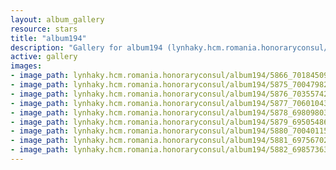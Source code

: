 ```yaml
---
layout: album_gallery
resource: stars
title: "album194"
description: "Gallery for album194 (lynhaky.hcm.romania.honoraryconsul/album194)"
active: gallery
images:
- image_path: lynhaky.hcm.romania.honoraryconsul/album194/5866_70184509_2604386956262824_5233733016739643392_n.jpg
- image_path: lynhaky.hcm.romania.honoraryconsul/album194/5875_70047982_2604386302929556_9197116790105178112_n.jpg
- image_path: lynhaky.hcm.romania.honoraryconsul/album194/5876_70355742_2604386192929567_8140634700206047232_n.jpg
- image_path: lynhaky.hcm.romania.honoraryconsul/album194/5877_70601043_2604386172929569_4869522006241968128_n.jpg
- image_path: lynhaky.hcm.romania.honoraryconsul/album194/5878_69809803_2604386099596243_3993449025473871872_n.jpg
- image_path: lynhaky.hcm.romania.honoraryconsul/album194/5879_69505486_2604386022929584_1331433758611472384_n.jpg
- image_path: lynhaky.hcm.romania.honoraryconsul/album194/5880_70040115_2604385989596254_110646109960929280_n.jpg
- image_path: lynhaky.hcm.romania.honoraryconsul/album194/5881_69756702_2604385926262927_1903548802875260928_n.jpg
- image_path: lynhaky.hcm.romania.honoraryconsul/album194/5882_69857363_2604385876262932_3619734966042099712_n.jpg
---
```

